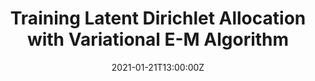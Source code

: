 ---
title: Training Latent Dirichlet Allocation with Variational E-M Algorithm

event: RBC Data & Analytics Technical Discussion
url_slides: slides/lda/LDA.pdf

location: Royal Bank of Canada
address:
  street: 88 Queens Quay St W
  city: Toronto
  region: 
  postcode: 'M5J 0B6, ON'
  country: Canada

# summary: An example talk using Wowchemy's Markdown slides feature.
# abstract: "Lorem ipsum dolor sit amet, consectetur adipiscing elit. Duis posuere tellusac convallis placerat. Proin tincidunt magna sed ex sollicitudin condimentum. Sed ac faucibus dolor, scelerisque sollicitudin nisi. Cras purus urna, suscipit quis sapien eu, pulvinar tempor diam."

# Talk start and end times.
#   End time can optionally be hidden by prefixing the line with `#`.
date: "2021-01-21T13:00:00Z"
date_end: "2021-01-21T14:00:00Z"
all_day: false

# Schedule page publish date (NOT talk date).
publishDate: "2021-01-01T13:00:00Z"

authors:
- admin

tags:
- Mathematics
- Statistical Learning

# Is this a featured talk? (true/false)
# featured: false

image:
  caption: 'Image credit: [**Unsplash**](https://unsplash.com/photos/kn-UmDZQDjM)'
  focal_point: Right

# links:
# - icon: twitter
#   icon_pack: fab
#   name: Follow
#   url: https://twitter.com/georgecushen
# url_code: ""
# url_pdf: ""
# url_slides: "content/slides/lda/LDA.pdf"
# url_video: ""

# Markdown Slides (optional).
#   Associate this talk with Markdown slides.
#   Simply enter your slide deck's filename without extension.
#   E.g. `slides = "example-slides"` references `content/slides/example-slides.md`.
#   Otherwise, set `slides = ""`.
# slides: lda-slides

# Projects (optional).
#   Associate this post with one or more of your projects.
#   Simply enter your project's folder or file name without extension.
#   E.g. `projects = ["internal-project"]` references `content/project/deep-learning/index.md`.
#   Otherwise, set `projects = []`.
# projects:
# - example
---